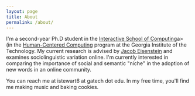 ```yaml
---
layout: page
title: About
permalink: /about/
---
```


I'm a second-year Ph.D student in the [Interactive School of Computing](http://www.ic.gatech.edu/)a> (in the [Human-Centered Computing](http://www.hcc.cc.gatech.edu) program at the Georgia Institute of the Technology. My current research is advised by [Jacob Eisenstein](https://www.cc.gatech.edu/~jeisenst/) and examines sociolinguistic variation online. I'm currently interested in comparing the importance of social and semantic "niche" in the adoption of new words in an online community. 

You can reach me at istewart6 at gatech dot edu. In my free time, you'll find me making music and baking cookies.